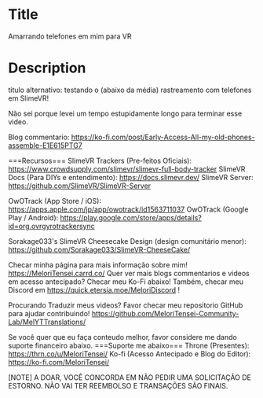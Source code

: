# Title
Amarrando telefones em mim para VR

# Description
titulo alternativo: testando o (abaixo da média) rastreamento com telefones em SlimeVR!

Não sei porque levei um tempo estupidamente longo para terminar esse video. 

Blog commentario: https://ko-fi.com/post/Early-Access-All-my-old-phones-assemble-E1E615PTG7

===Recursos===
SlimeVR Trackers (Pre-feitos Oficiais): https://www.crowdsupply.com/slimevr/slimevr-full-body-tracker
SlimeVR Docs (Para DIYs e entendimento): https://docs.slimevr.dev/
SlimeVR Server: https://github.com/SlimeVR/SlimeVR-Server

OwOTrack (App Store / iOS): https://apps.apple.com/jp/app/owotrack/id1563711037
OwOTrack (Google Play / Android): https://play.google.com/store/apps/details?id=org.ovrgyrotrackersync

Sorakage033's SlimeVR Cheesecake Design (design comunitário menor): https://github.com/Sorakage033/SlimeVR-CheeseCake/

Checar minha página para mais informação sobre mim! https://MeloriTensei.carrd.co/
Quer ver mais blogs commentarios e videos em acesso antecipado? Checar meu Ko-Fi abaixo!
Também, checar meu Discord em https://quick.etersia.moe/MeloriDiscord !

Procurando Traduzir meus videos? Favor checar meu repositorio GitHub para ajudar contribuindo!
https://github.com/MeloriTensei-Community-Lab/MelYTTranslations/

Se você quer que eu faça conteudo melhor, favor considere me dando suporte financeiro abaixo.
===Suporte me abaixo===
Throne (Presentes): https://thrn.co/u/MeloriTensei/
Ko-fi (Acesso Antecipado e Blog do Editor): https://ko-fi.com/MeloriTensei/

[NOTE]
A DOAR, VOCÊ CONCORDA EM NÃO PEDIR UMA SOLICITAÇÃO DE ESTORNO. NÃO VAI TER REEMBOLSO E TRANSAÇÕES SÃO FINAIS.